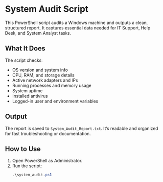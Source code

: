 # System Audit Script

This PowerShell script audits a Windows machine and outputs a clean, structured report. It captures essential data needed for IT Support, Help Desk, and System Analyst tasks.

## What It Does

The script checks:

- OS version and system info
- CPU, RAM, and storage details
- Active network adapters and IPs
- Running processes and memory usage
- System uptime
- Installed antivirus
- Logged-in user and environment variables

## Output

The report is saved to `System_Audit_Report.txt`. It’s readable and organized for fast troubleshooting or documentation.

## How to Use

1. Open PowerShell as Administrator.
2. Run the script:
   ```powershell
   .\system_audit.ps1
